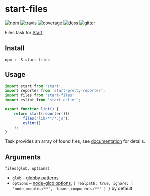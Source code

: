 # start-files

[![npm](https://img.shields.io/npm/v/start-files.svg?style=flat-square)](https://www.npmjs.com/package/start-files)
[![travis](http://img.shields.io/travis/start-runner/files.svg?style=flat-square)](https://travis-ci.org/start-runner/files)
[![coverage](https://img.shields.io/codecov/c/github/start-runner/files.svg?style=flat-square)](https://codecov.io/github/start-runner/files)
[![deps](https://img.shields.io/gemnasium/start-runner/files.svg?style=flat-square)](https://gemnasium.com/start-runner/files)
[![gitter](https://img.shields.io/badge/gitter-join_chat_%E2%86%92-00d06f.svg?style=flat-square)](https://gitter.im/start-runner/start)

Files task for [Start](https://github.com/start-runner/start).

## Install

```
npm i -S start-files
```

## Usage

```js
import start from 'start';
import reporter from 'start-pretty-reporter';
import files from 'start-files';
import eslint from 'start-eslint';

export function lint() {
    return start(reporter())(
        files('lib/**/*.js'),
        eslint()
    );
}
```

Task provides an array of found files, see [documentation](https://github.com/start-runner/start#readme) for details.

## Arguments

`files(glob, options)`

* `glob` – [globby patterns](https://github.com/sindresorhus/globby#patterns)
* `options` – [node-glob options](https://github.com/isaacs/node-glob#options), `{ realpath: true, ignore: [ 'node_modules/**', 'bower_components/**' ] }` by default

